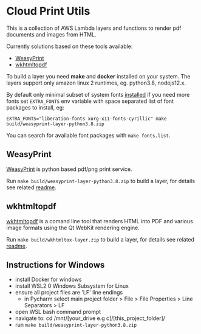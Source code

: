 # Cloud Print Utils

This is a collection of AWS Lambda layers and functions to render pdf documents
and images from HTML.

Currently solutions based on these tools available:

- [WeasyPrint](https://weasyprint.org/)
- [wkhtmltopdf](https://wkhtmltopdf.org/)

To build a layer you need **make** and **docker** installed on your system.
The layers support only amazon linux 2 runtimes, eg. python3.8, nodejs12.x.

By default only minimal subset of system fonts [installed](fonts/layer_builder.sh) if you need more fonts
set `EXTRA_FONTS` env variable with space separated list
of font packages to install, eg:

    EXTRA_FONTS="liberation-fonts xorg-x11-fonts-cyrillic" make build/weasyprint-layer-python3.8.zip

You can search for available font packages with `make fonts.list`.

## WeasyPrint

[WeasyPrint](https://weasyprint.org/) is python based pdf/png print service.

Run `make build/weasyprint-layer-python3.8.zip` to build a layer, for details
see related [readme](weasyprint/README.md).

## wkhtmltopdf

[wkhtmltopdf](https://wkhtmltopdf.org/) is a comand line tool that renders HTML
into PDF and various image formats using the Qt WebKit rendering engine.

Run `make build/wkhtmltox-layer.zip` to build a layer, for details
see related [readme](wkhtmltox/README.md).

## Instructions for Windows

- install Docker for windows
- install WSL2 0 Windows Subsystem for Linux
- ensure all project files are 'LF' line endings 
    - in Pycharm select main project folder > File > File Properties > Line Separators > LF
- open WSL bash command prompt
- navigate to: cd /mnt/[your_drive e.g c]/[this_project_folder]/
- run `make build/weasyprint-layer-python3.8.zip`
